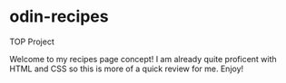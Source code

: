 # odin-recipes
TOP Project

Welcome to my recipes page concept! I am already quite proficent with HTML and CSS so this is more of a quick review for me. Enjoy!